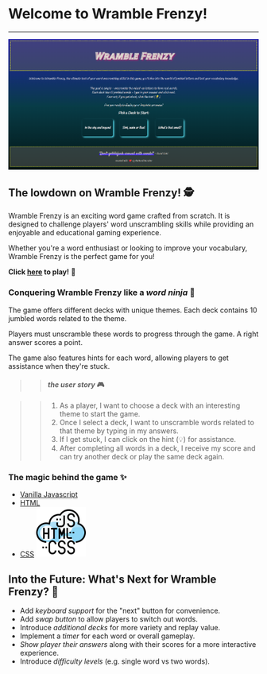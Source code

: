 # Welcome to Wramble Frenzy!

---

[![Screenshot of Wramble Frenzy Start Page](/images/ScreenshotStartPage.png "Click me!")](https://wramble-frenzy-word-game.vercel.app/)

## The lowdown on Wramble Frenzy! 🕵️

Wramble Frenzy is an exciting word game crafted from scratch. It is designed to challenge players' word unscrambling skills while providing an enjoyable and educational gaming experience.

Whether you're a word enthusiast or looking to improve your vocabulary, Wramble Frenzy is the perfect game for you!

**Click [here](https://wramble-frenzy-word-game.vercel.app/) to play!** 🎉

### Conquering Wramble Frenzy like a _word ninja_ 🥷

The game offers different decks with unique themes. Each deck contains 10 jumbled words related to the theme.

Players must unscramble these words to progress through the game. A right answer scores a point.

The game also features hints for each word, allowing players to get assistance when they're stuck.

> > #### _the user story_ 🎮

> > 1.  As a player, I want to choose a deck with an interesting theme to start the game.
> > 2.  Once I select a deck, I want to unscramble words related to that theme by typing in my answers.
> > 3.  If I get stuck, I can click on the hint (💡) for assistance.
> > 4.  After completing all words in a deck, I receive my score and can try another deck or play the same deck again.

### The magic behind the game ✨

- [Vanilla Javascript](/script.js)
- [HTML](/index.html)
- [CSS](/style.css)
  <img src="/images/techStack.png" alt="Tech Stack Utilized" width="100" height="100">

## Into the Future: What's Next for Wramble Frenzy? 🚀

- Add _keyboard support_ for the "next" button for convenience.
- Add _swap button_ to allow players to switch out words.
- Introduce _additional decks_ for more variety and replay value.
- Implement a _timer_ for each word or overall gameplay.
- _Show player their answers_ along with their scores for a more interactive experience.
- Introduce _difficulty levels_ (e.g. single word vs two words).

